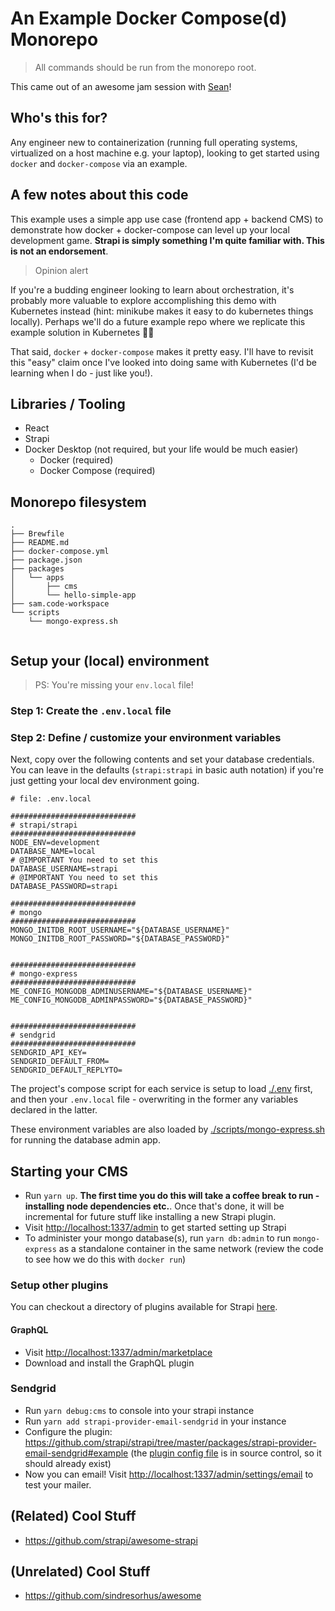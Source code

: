 # An Example Docker Compose(d) Monorepo

> All commands should be run from the monorepo root.

This came out of an awesome jam session with [Sean](https://github.com/seannemann21)!

## Who's this for?

Any engineer new to containerization (running full operating systems, virtualized on a host machine e.g. your laptop), looking to get started using `docker` and `docker-compose` via an example.

## A few notes about this code

This example uses a simple app use case (frontend app + backend CMS) to demonstrate how docker + docker-compose can level up your local development game. **Strapi is simply something I'm quite familiar with. This is not an endorsement**.

> Opinion alert

If you're a budding engineer looking to learn about orchestration, it's probably more valuable to explore accomplishing this demo with Kubernetes instead (hint: minikube makes it easy to do kubernetes things locally). Perhaps we'll do a future example repo where we replicate this example solution in Kubernetes 🤞🏾

That said, `docker` + `docker-compose` makes it pretty easy. I'll have to revisit this "easy" claim once I've looked into doing same with Kubernetes (I'd be learning when I do - just like you!).

## Libraries / Tooling

- React
- Strapi
- Docker Desktop (not required, but your life would be much easier)
  - Docker (required)
  - Docker Compose (required)

## Monorepo filesystem

```shell
.
├── Brewfile
├── README.md
├── docker-compose.yml
├── package.json
├── packages
│   └── apps
│       ├── cms
│       └── hello-simple-app
├── sam.code-workspace
└── scripts
    └── mongo-express.sh
    
```

## Setup your (local) environment

> PS: You're missing your `env.local` file!

### Step 1: Create the `.env.local` file

### Step 2: Define / customize your environment variables

Next, copy over the following contents and set your database credentials. You can leave in the defaults (`strapi:strapi` in basic auth notation) if you're just getting your local dev environment going.

```shell
# file: .env.local

############################
# strapi/strapi
############################
NODE_ENV=development
DATABASE_NAME=local
# @IMPORTANT You need to set this
DATABASE_USERNAME=strapi
# @IMPORTANT You need to set this
DATABASE_PASSWORD=strapi

############################
# mongo
############################
MONGO_INITDB_ROOT_USERNAME="${DATABASE_USERNAME}"
MONGO_INITDB_ROOT_PASSWORD="${DATABASE_PASSWORD}"


############################
# mongo-express
############################
ME_CONFIG_MONGODB_ADMINUSERNAME="${DATABASE_USERNAME}"
ME_CONFIG_MONGODB_ADMINPASSWORD="${DATABASE_PASSWORD}"


############################
# sendgrid
############################
SENDGRID_API_KEY=
SENDGRID_DEFAULT_FROM=
SENDGRID_DEFAULT_REPLYTO=

```

The project's compose script for each service is setup to load [./.env](./.env) first, and then your `.env.local` file - overwriting in the former any variables declared in the latter.

These environment variables are also loaded by [./scripts/mongo-express.sh](./scripts/mongo-express.sh) for running the database admin app.

## Starting your CMS

- Run `yarn up`. **The first time you do this will take a coffee break to run - installing node dependencies etc.**. Once that's done, it will be incremental for future stuff like installing a new Strapi plugin.
- Visit <http://localhost:1337/admin> to get started setting up Strapi
- To administer your mongo database(s), run `yarn db:admin` to run `mongo-express` as a standalone container in the same network (review the code to see how we do this with `docker run`)

### Setup other plugins

You can checkout a directory of plugins available for Strapi [here](https://github.com/strapi/awesome-strapi#CommunityPlugins).

#### GraphQL

- Visit <http://localhost:1337/admin/marketplace>
- Download and install the GraphQL plugin

### Sendgrid

- Run `yarn debug:cms` to console into your strapi instance
- Run `yarn add strapi-provider-email-sendgrid` in your instance
- Configure the plugin: <https://github.com/strapi/strapi/tree/master/packages/strapi-provider-email-sendgrid#example> (the [plugin config file](./packages/apps/cms/config/plugins.js) is in source control, so it should already exist)
- Now you can email! Visit <http://localhost:1337/admin/settings/email> to test your mailer.

## (Related) Cool Stuff

- <https://github.com/strapi/awesome-strapi>

## (Unrelated) Cool Stuff

- <https://github.com/sindresorhus/awesome>
